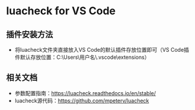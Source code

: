 # luacheck for VS Code
## 插件安装方法
- 将luacheck文件夹直接放入VS Code的默认插件存放位置即可（VS Code插件默认存放位置：C:\Users\用户名\\\.vscode\extensions）
## 相关文档
- 参数配置指南：https://luacheck.readthedocs.io/en/stable/
- luacheck源代码：https://github.com/mpeterv/luacheck

